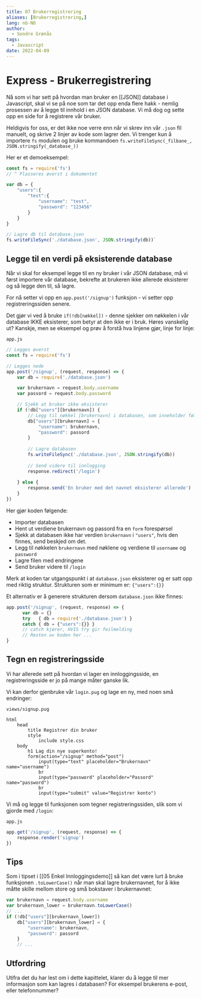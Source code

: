 ```yaml
---
title: 07 Brukerregistrering
aliases: [Brukerregistrering,]
lang: nb-NO
author:
  - Sondre Grønås
tags:
  - Javascript
date: 2022-04-09
---
```

# Express - Brukerregistrering
Nå som vi har sett på hvordan man bruker en [[JSON]] database i Javascript, skal vi se på noe som tar det opp enda flere hakk - nemlig prosessen av å legge til innhold i en JSON database. Vi må dog og sette opp en side for å registrere vår bruker.

Heldigvis for oss, er det ikke noe verre enn når vi skrev inn vår `.json` fil manuelt, og skrive 2 linjer av kode som lagrer den. Vi trenger kun å importere `fs` modulen og bruke kommandoen `fs.writeFileSync(_filbane_, JSON.stringify(_database_))`

Her er et demoeksempel:
```javascript
const fs = require('fs')
// ^ Plasseres øverst i dokumentet

var db = {
	"users":{
		"test":{
			"username": "test",
			"password": "123456"
		}
	}
}

// Lagre db til database.json
fs.writeFileSync('./database.json', JSON.stringify(db))`
```

## Legge til en verdi på eksisterende database
Når vi skal for eksempel legge til en ny bruker i vår JSON database, må vi først importere vår database, bekrefte at brukeren ikke allerede eksisterer og så legge den til, så lagre.

For nå setter vi opp en `app.post('/signup')` funksjon - vi setter opp registreringssiden senere.

Det gjør vi ved å bruke `if(!db[nøkkel])` - denne sjekker om nøkkelen i vår database IKKE eksisterer, som betyr at den ikke er i bruk. Høres vanskelig ut? Kanskje, men se eksempel og prøv å forstå hva linjene gjør, linje for linje:

`app.js`
```javascript
// Legges øverst
const fs = require('fs')

// Legges nede
app.post('/signup', (request, response) => {
	var db = require('./database.json')

	var brukernavn = request.body.username
	var passord = request.body.password

	// Sjekk at bruker ikke eksisterer
	if (!db["users"][brukernavn]) {
		// Legg til nøkkel [brukernavn] i databasen, som inneholder følgende nøkler/verdier
		db["users"][brukernavn] = {
			"username": brukernavn,
			"password": passord
		}
		
		// Lagre databasen
		fs.writeFileSync('./database.json', JSON.stringify(db))
		
		// Send videre til innlogging
		response.redirect('/login')
		
	} else {
		response.send('En bruker med det navnet eksisterer allerede')
	}
})
```

Her gjør koden følgende:
- Importer databasen
- Hent ut verdiene brukernavn og passord fra en `form` forespørsel
- Sjekk at databasen ikke har verdien `brukernavn` i `"users"`, hvis den finnes, send beskjed om det.
- Legg til nøkkelen `brukernavn` med nøklene og verdiene til `username` og `password`
- Lagre filen med endringene
- Send bruker videre til `/login`

Merk at koden tar utgangspunkt i at `database.json` eksisterer og er satt opp med riktig struktur. Strukturen som er minimum er: `{"users":{}}`

Et alternativ er å generere strukturen dersom `database.json` ikke finnes:
```javascript
app.post('/signup', (request, response) => {
	  var db = {}
	  try   { db = require('./database.json') }
	  catch { db = {"users":{}} }
	  // catch kjører, HVIS try gir feilmelding
	  // Resten av koden her ...
}
```

## Tegn en registreringsside
Vi har allerede sett på hvordan vi lager en innloggingsside, en registreringsside er jo på mange måter ganske lik.

Vi kan derfor gjenbruke vår `login.pug` og lage en ny, med noen små endringer:

`views/signup.pug`
```pug
html
	head
		title Registrer din bruker
		style
			include style.css
	body
		h1 Lag din nye superkonto!
		form(action="/signup" method="post")
			input(type="text" placeholder="Brukernavn" name="username")
			br
			input(type="password" placeholder="Passord" name="password")
			br
			input(type="submit" value="Registrer konto")
```

Vi må og legge til funksjonen som tegner registreringssiden, slik som vi gjorde med `/login`:

`app.js`
```javascript
app.get('/signup', (request, response) => {
	response.render('signup')
})
```

## Tips
Som i tipset i [[05 Enkel Innloggingsdemo]] så kan det være lurt å bruke funksjonen `.toLowerCase()` når man skal lagre brukernavnet, for å ikke måtte skille mellom store og små bokstaver i brukernavnet:
```javascript
var brukernavn = request.body.username
var brukernavn_lower = brukernavn.toLowerCase()
// ...
if (!db["users"][brukernavn_lower])
	db["users"][brukernavn_lower] = {
		"username": brukernavn,
		"password": passord
	}
	// ...
```

## Utfordring
Utifra det du har lest om i dette kapittelet, klarer du å legge til mer informasjon som kan lagres i databasen? For eksempel brukerens e-post, eller telefonnummer?